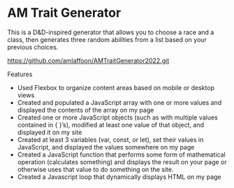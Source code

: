 # AM Trait Generator 

This is a D&D-inspired generator that allows you to choose a race and a class, then generates three random abilities from a list based on your previous choices. 

<https://github.com/amlaffoon/AMTraitGenerator2022.git>

Features
- Used Flexbox to organize content areas based on mobile or desktop views
- Created and populated a JavaScript array with one or more values and displayed the contents of the array on my page
- Created one or more JavaScript objects (such as with multiple values contained in { }’s), modified at least one value of that object, and displayed it on my site
- Created at least 3 variables (var, const, or let), set their values in JavaScript, and displayed the values somewhere on my page
- Created a JavaScript function that performs some form of mathematical operation (calculates something) and displays the result on your page or otherwise uses that value to do something on the site.
- Created a Javascript loop that dynamically displays HTML on my page